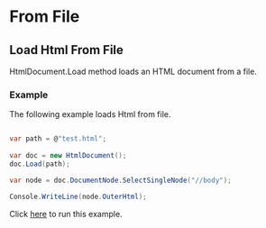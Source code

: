# From File

## Load Html From File

HtmlDocument.Load method loads an HTML document from a file.

### Example

The following example loads Html from file.

```csharp

var path = @"test.html";
		
var doc = new HtmlDocument();
doc.Load(path);

var node = doc.DocumentNode.SelectSingleNode("//body");

Console.WriteLine(node.OuterHtml);	

```

Click [here](https://dotnetfiddle.net/EsvZyg) to run this example.
